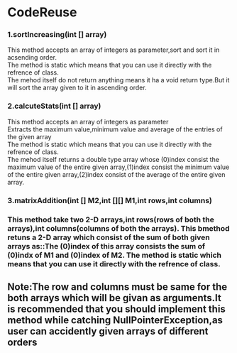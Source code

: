 # CodeReuse
<h3>1.sortIncreasing(int [] array)</h3>
This method accepts an array of integers as parameter,sort and sort it in acsending order.<br>The method is static which means that you can use it directly with the refrence of class.<br>The mehod itself do not return anything means it ha a void return type.But it will sort the array given to it in ascending order.
<h3>2.calcuteStats(int [] array)</h3>
This method accepts an array of integers as parameter<br>Extracts the maximum value,minimum value and average of the entries of the given array<br>The method is static which means that you can use it directly with the refrence of class.<br>The mehod itself returns a double type array whose (0)index consist the maximum value of the entire given array,(1)index consist the minimum value of the entire given array,(2)index consist of the average of the entire given array.
<h3>3.matrixAddition(int [] M2,int [][] M1,int rows,int columns)<h3>
This method take two 2-D arrays,int rows(rows of both the arrays),int columns(columns of both the arrays).
This bmethod retuns a 2-D array which consist of the sum of both given arrays as::The (0)index of this array consists the sum of (0)indx of M1 and (0)index of M2.
The method is static which means that you can use it directly with the refrence of class.
<h2>Note:The row and columns must be same for the both arrays which will be givan as arguments.It is recommended that you should implement this method while catching NullPointerException,as user can accidently given arrays of different orders</h2>
